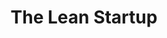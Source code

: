 ---
title: "The Lean Startup"
showDate: false
draft: false
tags: ["classic","poem"]
link: "https://www.amazon.ca/Lean-Startup-Entrepreneurs-Continuous-Innovation/dp/0307887898"
read: ""
---